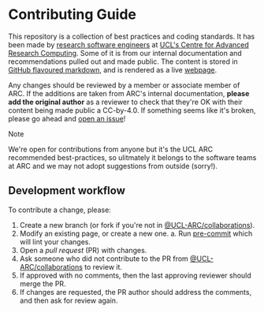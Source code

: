 # Contributing Guide

This repository is a collection of best practices and coding standards. It has been made by [research
software engineers] at [UCL's Centre for Advanced Research Computing][UCL ARC]. Some of it is from our internal
documentation and recommendations pulled out and made public. The content is stored in [GitHub flavoured markdown], and
is rendered as a live [webpage].

Any changes should be reviewed by a member or associate member of ARC. If the additions are taken from ARC's internal
documentation, **please add the original author** as a reviewer to check that they're OK with their content being made
public a CC-by-4.0. If something seems like it's broken, please go ahead and [open an issue]!

> [!NOTE]
> We're open for contributions from anyone but it's the UCL ARC recommended best-practices, so ulitmately it
> belongs to the software teams at ARC and we may not adopt suggestions from outside (sorry!).

## Development workflow

To contribute a change, please:

1. Create a new branch (or fork if you're not in [@UCL-ARC/collaborations]).
2. Modify an existing page, or create a new one. a. Run [pre-commit] which will lint your changes.
3. Open a _pull request_ (PR) with changes.
4. Ask someone who did not contribute to the PR from [@UCL-ARC/collaborations] to review it.
5. If approved with no comments, then the last approving reviewer should merge the PR.
6. If changes are requested, the PR author should address the comments, and then ask for review again.

<!-- links here -->

<!-- prettier-ignore-start -->

[GitHub flavoured markdown]: https://docs.github.com/en/get-started/writing-on-github/getting-started-with-writing-and-formatting-on-github/basic-writing-and-formatting-syntax
[webpage]: http://github-pages.arc.ucl.ac.uk/coding-standards/
[UCL ARC]: https://ucl.ac.uk/arc
[open an issue]: https://github.com/UCL-ARC/coding-standards/issues/new/choose
[Research software engineers]: https://society-rse.org/about/history
[pre-commit]: https://pre-commit.com
[@UCL-ARC/collaborations]: https://github.com/orgs/UCL-ARC/teams/collaborations

<!-- prettier-ignore-end -->
